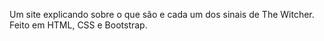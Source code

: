 Um site explicando sobre o que são e cada um dos sinais de The Witcher. Feito em HTML, CSS e Bootstrap.

